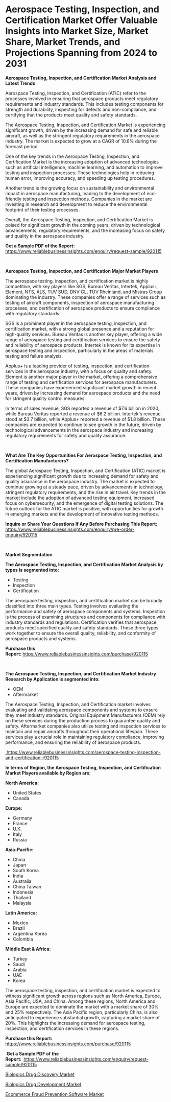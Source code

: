 <p><h1>Aerospace Testing, Inspection, and Certification Market Offer Valuable Insights into Market Size, Market Share, Market Trends, and Projections Spanning from 2024 to 2031</h1></p><p><strong>Aerospace Testing, Inspection, and Certification Market Analysis and Latest Trends</strong></p>
<p><p>Aerospace Testing, Inspection, and Certification (ATIC) refer to the processes involved in ensuring that aerospace products meet regulatory requirements and industry standards. This includes testing components for strength and durability, inspecting for defects and non-compliance, and certifying that the products meet quality and safety standards.</p><p>The Aerospace Testing, Inspection, and Certification Market is experiencing significant growth, driven by the increasing demand for safe and reliable aircraft, as well as the stringent regulatory requirements in the aerospace industry. The market is expected to grow at a CAGR of 10.6% during the forecast period.</p><p>One of the key trends in the Aerospace Testing, Inspection, and Certification Market is the increasing adoption of advanced technologies such as artificial intelligence, machine learning, and automation to improve testing and inspection processes. These technologies help in reducing human error, improving accuracy, and speeding up testing procedures.</p><p>Another trend is the growing focus on sustainability and environmental impact in aerospace manufacturing, leading to the development of eco-friendly testing and inspection methods. Companies in the market are investing in research and development to reduce the environmental footprint of their testing processes.</p><p>Overall, the Aerospace Testing, Inspection, and Certification Market is poised for significant growth in the coming years, driven by technological advancements, regulatory requirements, and the increasing focus on safety and quality in the aerospace industry.</p></p>
<p><strong>Get a Sample PDF of the Report:&nbsp;</strong> <a href="https://www.reliablebusinessinsights.com/enquiry/request-sample/920115">https://www.reliablebusinessinsights.com/enquiry/request-sample/920115</a></p>
<p>&nbsp;</p>
<p><strong>Aerospace Testing, Inspection, and Certification Major Market Players</strong></p>
<p><p>The aerospace testing, inspection, and certification market is highly competitive, with key players like SGS, Bureau Veritas, Intertek, Applus+, Element, NTS, ALS, TUV SUD, DNV GL, TUV Rheinland, and Mistras Group dominating the industry. These companies offer a range of services such as testing of aircraft components, inspection of aerospace manufacturing processes, and certification of aerospace products to ensure compliance with regulatory standards.</p><p>SGS is a prominent player in the aerospace testing, inspection, and certification market, with a strong global presence and a reputation for high-quality services. Bureau Veritas is another key player, offering a wide range of aerospace testing and certification services to ensure the safety and reliability of aerospace products. Intertek is known for its expertise in aerospace testing and inspection, particularly in the areas of materials testing and failure analysis.</p><p>Applus+ is a leading provider of testing, inspection, and certification services in the aerospace industry, with a focus on quality and safety. Element is another major player in the market, offering a comprehensive range of testing and certification services for aerospace manufacturers. These companies have experienced significant market growth in recent years, driven by increasing demand for aerospace products and the need for stringent quality control measures.</p><p>In terms of sales revenue, SGS reported a revenue of $7.6 billion in 2020, while Bureau Veritas reported a revenue of $6.2 billion. Intertek's revenue stood at $3.7 billion, while Applus+ reported a revenue of $1.8 billion. These companies are expected to continue to see growth in the future, driven by technological advancements in the aerospace industry and increasing regulatory requirements for safety and quality assurance.</p></p>
<p>&nbsp;</p>
<p><strong>What Are The Key Opportunities For Aerospace Testing, Inspection, and Certification Manufacturers?</strong></p>
<p><p>The global Aerospace Testing, Inspection, and Certification (ATIC) market is experiencing significant growth due to increasing demand for safety and quality assurance in the aerospace industry. The market is expected to continue growing at a steady pace, driven by advancements in technology, stringent regulatory requirements, and the rise in air travel. Key trends in the market include the adoption of advanced testing equipment, increased focus on cybersecurity, and the emergence of digital testing solutions. The future outlook for the ATIC market is positive, with opportunities for growth in emerging markets and the development of innovative testing methods.</p></p>
<p><strong>Inquire or Share Your Questions If Any Before Purchasing This Report:</strong> <a href="https://www.reliablebusinessinsights.com/enquiry/pre-order-enquiry/920115">https://www.reliablebusinessinsights.com/enquiry/pre-order-enquiry/920115</a></p>
<p>&nbsp;</p>
<p><strong>Market Segmentation</strong></p>
<p><strong>The Aerospace Testing, Inspection, and Certification Market Analysis by types is segmented into:</strong></p>
<p><ul><li>Testing</li><li>Inspection</li><li>Certification</li></ul></p>
<p><p>The aerospace testing, inspection, and certification market can be broadly classified into three main types. Testing involves evaluating the performance and safety of aerospace components and systems. Inspection is the process of examining structures and components for compliance with industry standards and regulations. Certification verifies that aerospace products meet specified quality and safety standards. These three types work together to ensure the overall quality, reliability, and conformity of aerospace products and systems.</p></p>
<p><strong>Purchase this Report:&nbsp;</strong><a href="https://www.reliablebusinessinsights.com/purchase/920115">https://www.reliablebusinessinsights.com/purchase/920115</a></p>
<p>&nbsp;</p>
<p><strong>The Aerospace Testing, Inspection, and Certification Market Industry Research by Application is segmented into:</strong></p>
<p><ul><li>OEM</li><li>Aftermarket</li></ul></p>
<p><p>The Aerospace Testing, Inspection, and Certification market involves evaluating and validating aerospace components and systems to ensure they meet industry standards. Original Equipment Manufacturers (OEM) rely on these services during the production process to guarantee quality and safety. Aftermarket companies also utilize testing and inspection services to maintain and repair aircrafts throughout their operational lifespan. These services play a crucial role in maintaining regulatory compliance, improving performance, and ensuring the reliability of aerospace products.</p></p>
<p><a href="https://www.reliablebusinessinsights.com/aerospace-testing-inspection-and-certification-r920115">&nbsp;https://www.reliablebusinessinsights.com/aerospace-testing-inspection-and-certification-r920115</a></p>
<p><strong>In terms of Region, the Aerospace Testing, Inspection, and Certification Market Players available by Region are:</strong></p>
<p>
    <p> <strong> North America: </strong>
        <ul>
            <li>United States</li>
            <li>Canada</li>
        </ul>
        </p> 
    <p> <strong> Europe: </strong>
        <ul>
            <li>Germany</li>
            <li>France</li>
            <li>U.K.</li>
            <li>Italy</li>
            <li>Russia</li>
        </ul>
        </p> 
    <p> <strong> Asia-Pacific: </strong>
        <ul>
            <li>China</li>
            <li>Japan</li>
            <li>South Korea</li>
            <li>India</li>
            <li>Australia</li>
            <li>China Taiwan</li>
            <li>Indonesia</li>
            <li>Thailand</li>
            <li>Malaysia</li>
        </ul>
        </p> 
    <p> <strong> Latin America: </strong>
        <ul>
            <li>Mexico</li>
            <li>Brazil</li>
            <li>Argentina Korea</li>
            <li>Colombia</li>
        </ul>
        </p> 
    <p> <strong> Middle East & Africa: </strong>
        <ul>
            <li>Turkey</li>
            <li>Saudi</li>
            <li>Arabia</li>
            <li>UAE</li>
            <li>Korea</li>
        </ul>
    </p>
    </p>
<p><p>The aerospace testing, inspection, and certification market is expected to witness significant growth across regions such as North America, Europe, Asia Pacific, USA, and China. Among these regions, North America and Europe are expected to dominate the market with a market share of 30% and 25% respectively. The Asia Pacific region, particularly China, is also anticipated to experience substantial growth, capturing a market share of 20%. This highlights the increasing demand for aerospace testing, inspection, and certification services in these regions.</p></p>
<p><strong>Purchase this Report: </strong><a href="https://www.reliablebusinessinsights.com/purchase/920115">https://www.reliablebusinessinsights.com/purchase/920115</a></p>
<p>&nbsp;<strong>Get a Sample PDF of the Report:&nbsp;&nbsp;</strong><a href="https://www.reliablebusinessinsights.com/enquiry/request-sample/920115">https://www.reliablebusinessinsights.com/enquiry/request-sample/920115</a></p>
<p><strong></strong></p>
<p><p><a href="https://view.publitas.com/reportprime-1/global-biologics-drug-discovery-market-sector-types-applications-market-player-strategies-regional-growth-insights-and-future-projections-2024-2031/">Biologics Drug Discovery Market</a></p><p><a href="https://view.publitas.com/reportprime-1/insights-into-the-biologics-drug-development-industry-market-financial-status-market-size-and-revenue-analysis-up-to-2031/">Biologics Drug Development Market</a></p><p><a href="https://github.com/gcimaudf65/Market-Research-Report-List-1/blob/main/ecommerce-fraud-prevention-software-market.md">Ecommerce Fraud Prevention Software Market</a></p></p>
